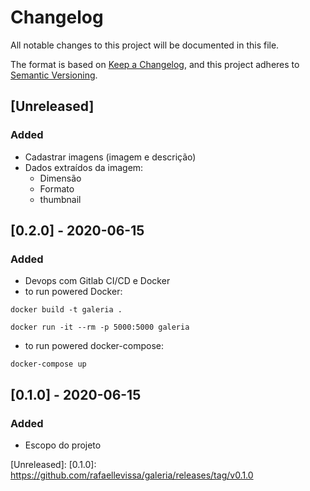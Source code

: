 # Changelog

All notable changes to this project will be documented in this file.

The format is based on [Keep a Changelog](https://keepachangelog.com/en/1.0.0/),
and this project adheres to [Semantic Versioning](https://semver.org/spec/v2.0.0.html).

## [Unreleased]

### Added

- Cadastrar imagens (imagem e descrição)
- Dados extraídos da imagem: 
    - Dimensão
    - Formato
    - thumbnail

## [0.2.0] - 2020-06-15

### Added

- Devops com Gitlab CI/CD e Docker
- to run powered Docker: 

`docker build -t galeria .`

`docker run -it --rm -p 5000:5000 galeria`

- to run powered docker-compose:

`docker-compose up`

## [0.1.0] - 2020-06-15

### Added

- Escopo do projeto

[Unreleased]:
[0.1.0]: https://github.com/rafaellevissa/galeria/releases/tag/v0.1.0
